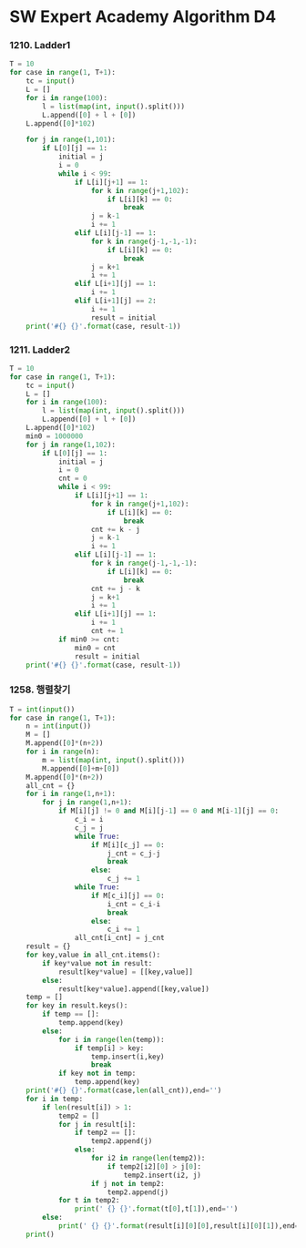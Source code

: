 # SW Expert Academy Algorithm D4

### 1210. Ladder1

```python
T = 10
for case in range(1, T+1):
    tc = input()
    L = []
    for i in range(100):
        l = list(map(int, input().split()))
        L.append([0] + l + [0])
    L.append([0]*102)

    for j in range(1,101):
        if L[0][j] == 1:
            initial = j
            i = 0
            while i < 99:
                if L[i][j+1] == 1:
                    for k in range(j+1,102):
                        if L[i][k] == 0:
                            break
                    j = k-1
                    i += 1
                elif L[i][j-1] == 1:
                    for k in range(j-1,-1,-1):
                        if L[i][k] == 0:
                            break
                    j = k+1
                    i += 1
                elif L[i+1][j] == 1:
                    i += 1
                elif L[i+1][j] == 2:
                    i += 1
                    result = initial
    print('#{} {}'.format(case, result-1))
```

### 1211. Ladder2

```python
T = 10
for case in range(1, T+1):
    tc = input()
    L = []
    for i in range(100):
        l = list(map(int, input().split()))
        L.append([0] + l + [0])
    L.append([0]*102)
    min0 = 1000000
    for j in range(1,102):
        if L[0][j] == 1:
            initial = j
            i = 0
            cnt = 0
            while i < 99:
                if L[i][j+1] == 1:
                    for k in range(j+1,102):
                        if L[i][k] == 0:
                            break
                    cnt += k - j
                    j = k-1
                    i += 1
                elif L[i][j-1] == 1:
                    for k in range(j-1,-1,-1):
                        if L[i][k] == 0:
                            break
                    cnt += j - k
                    j = k+1
                    i += 1
                elif L[i+1][j] == 1:
                    i += 1
                    cnt += 1
            if min0 >= cnt:
                min0 = cnt
                result = initial
    print('#{} {}'.format(case, result-1))
```

### 1258. 행렬찾기

```python
T = int(input())
for case in range(1, T+1):
    n = int(input())
    M = []
    M.append([0]*(n+2))
    for i in range(n):
        m = list(map(int, input().split()))
        M.append([0]+m+[0])
    M.append([0]*(n+2))
    all_cnt = {}
    for i in range(1,n+1):
        for j in range(1,n+1):
            if M[i][j] != 0 and M[i][j-1] == 0 and M[i-1][j] == 0:
                c_i = i
                c_j = j
                while True:
                    if M[i][c_j] == 0:
                        j_cnt = c_j-j
                        break
                    else:
                        c_j += 1
                while True:
                    if M[c_i][j] == 0:
                        i_cnt = c_i-i
                        break
                    else:
                        c_i += 1
                all_cnt[i_cnt] = j_cnt
    result = {}
    for key,value in all_cnt.items():
        if key*value not in result:
            result[key*value] = [[key,value]]
        else:
            result[key*value].append([key,value])
    temp = []
    for key in result.keys():
        if temp == []:
            temp.append(key)
        else:
            for i in range(len(temp)):
                if temp[i] > key:
                    temp.insert(i,key)
                    break
            if key not in temp:
                temp.append(key)
    print('#{} {}'.format(case,len(all_cnt)),end='')
    for i in temp:
        if len(result[i]) > 1:
            temp2 = []
            for j in result[i]:
                if temp2 == []:
                    temp2.append(j)
                else:
                    for i2 in range(len(temp2)):
                        if temp2[i2][0] > j[0]:
                            temp2.insert(i2, j)
                    if j not in temp2:
                        temp2.append(j)
            for t in temp2:
                print(' {} {}'.format(t[0],t[1]),end='')
        else:
            print(' {} {}'.format(result[i][0][0],result[i][0][1]),end='')
    print()

```

### 

```python

```

### 

```python

```

### 

```python

```

### 

```python

```

### 

```python

```

### 

```python

```

### 

```python

```

### 

```python

```

### 

```python

```

### 

```python

```

### 

```python

```

### 

```python

```

### 

```python

```

### 

```python

```

### 

```python

```

### 

```python

```

### 

```python

```

### 

```python

```

### 

```python

```

### 

```python

```

### 

```python

```

### 

```python

```

### 

```python

```

### 

```python

```

### 

```python

```

### 

```python

```

### 

```python

```

### 

```python

```





